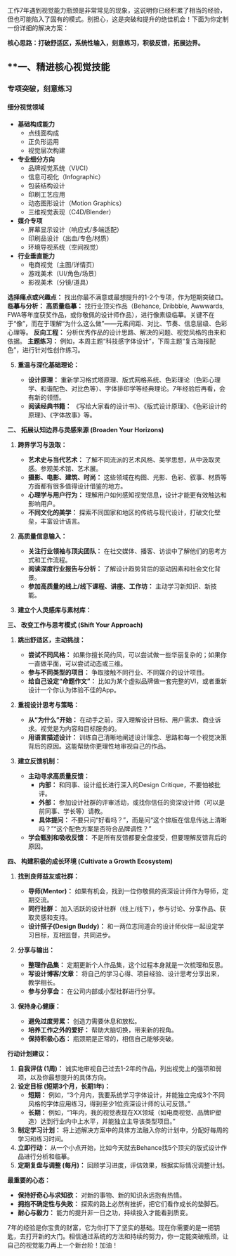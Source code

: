 工作7年遇到视觉能力瓶颈是非常常见的现象，这说明你已经积累了相当的经验，但也可能陷入了固有的模式。别担心，这是突破和提升的绝佳机会！下面为你定制一份详细的解决方案：

**核心思路：打破舒适区，系统性输入，刻意练习，积极反馈，拓展边界。**

## **一、精进核心视觉技能 

### 专项突破，刻意练习
####  细分视觉领域
- **基础构成能力**
    - 点线面构成
    - 正负形运用
    - 视觉层次构建
- **专业细分方向**
    - 品牌视觉系统（VI/CI）
    - 信息可视化（Infographic）
    - 包装结构设计
    - 印刷工艺应用
    - 动态图形设计（Motion Graphics）
    - 三维视觉表现（C4D/Blender）
- **媒介专项**
    - 屏幕显示设计（响应式/多端适配）
    - 印刷品设计（出血/专色/材质）
    - 环境导视系统（空间视觉）
- **行业垂直能力**
    - 电商视觉（主图/详情页）
    - 游戏美术（UI/角色/场景）
    - 影视美术（分镜/道具）

**选择痛点或兴趣点：** 找出你最不满意或最想提升的1-2个专项，作为短期突破口。
**临摹与分析：**
	**高质量临摹：** 找行业顶尖作品（Behance, Dribbble, Awwwards, FWA等年度获奖作品，或你敬佩的设计师作品），进行像素级临摹。关键不在于“像”，而在于理解“为什么这么做”——元素间距、对比、节奏、信息层级、色彩心理等。
	**反向工程：** 分析优秀作品的设计思路、解决的问题、视觉风格的由来和依据。
**主题练习：** 例如，本周主题“科技感字体设计”，下周主题“复古海报配色”，进行针对性创作练习。

5. **重温与深化基础理论：**
    
    - **设计原理：** 重新学习格式塔原理、版式网格系统、色彩理论（色彩心理学、和谐配色、对比色等）、字体排印学等经典理论。7年经验后再看，会有新的领悟。
    - **阅读经典书籍：** 《写给大家看的设计书》、《版式设计原理》、《色彩设计的原理》、《字体故事》等。


**二、 拓展认知边界与灵感来源 (Broaden Your Horizons)**

1. **跨界学习与汲取：**
    
    - **艺术史与当代艺术：** 了解不同流派的艺术风格、美学思想，从中汲取灵感。参观美术馆、艺术展。
    - **摄影、电影、建筑、时尚：** 这些领域在构图、光影、色彩、叙事、材质等方面都有很多值得设计借鉴的地方。
    - **心理学与用户行为：** 理解用户如何感知视觉信息，设计才能更有效触达和影响用户。
    - **不同文化的美学：** 探索不同国家和地区的传统与现代设计，打破文化壁垒，丰富设计语言。
2. **高质量信息输入：**
    
    - **关注行业领袖与顶尖团队：** 在社交媒体、播客、访谈中了解他们的思考方式和工作流程。
    - **阅读深度行业报告与分析：** 了解设计趋势背后的驱动因素和社会文化背景。
    - **参加高质量的线上/线下课程、讲座、工作坊：** 主动学习新知识、新技能。
3. **建立个人灵感库与素材库：**


**三、 改变工作与思考模式 (Shift Your Approach)**

1. **跳出舒适区，主动挑战：**
    
    - **尝试不同风格：** 如果你擅长简约风，可以尝试做一些华丽复杂的；如果你一直做平面，可以尝试动态或三维。
    - **参与不同类型的项目：** 争取接触不同行业、不同媒介的设计项目。
    - **给自己设定“命题作文”：** 比如为某个虚拟品牌做一套完整的VI，或者重新设计一个你认为体验不佳的App。
2. **重视设计思考与策略：**
    
    - **从“为什么”开始：** 在动手之前，深入理解设计目标、用户需求、商业诉求。视觉是为内容和目标服务的。
    - **用语言描述设计：** 训练自己清晰地阐述设计理念、思路和每一个视觉决策背后的原因。这能帮助你更理性地审视自己的作品。
3. **建立反馈机制：**
    
    - **主动寻求高质量反馈：**
        - **内部：** 和同事、设计组长进行深入的Design Critique，不要怕被批评。
        - **外部：** 参加设计社群的评审活动，或找你信任的资深设计师（可以是前同事、学长等）请教。
        - **具体提问：** 不要只问“好看吗？”，而是问“这个排版在信息传达上清晰吗？”“这个配色方案是否符合品牌调性？”
    - **学会甄别和吸收反馈：** 不是所有反馈都要全盘接受，但要理解反馈背后的原因。

**四、 构建积极的成长环境 (Cultivate a Growth Ecosystem)**

1. **找到良师益友或社群：**
    
    - **导师(Mentor)：** 如果有机会，找到一位你敬佩的资深设计师作为导师，定期交流。
    - **同行社群：** 加入活跃的设计社群（线上/线下），参与讨论、分享作品、获取灵感和支持。
    - **设计搭子(Design Buddy)：** 和一两位志同道合的设计师伙伴一起设定学习目标，互相监督，共同进步。
2. **分享与输出：**
    
    - **整理作品集：** 定期更新个人作品集，这个过程本身就是一次梳理和反思。
    - **写设计博客/文章：** 将自己的学习心得、项目经验、设计思考分享出来，教学相长。
    - **参与分享会：** 在公司内部或小型社群进行分享。
3. **保持身心健康：**
    
    - **避免过度劳累：** 创造力需要休息和放松。
    - **培养工作之外的爱好：** 帮助大脑切换，带来新的视角。
    - **保持积极心态：** 瓶颈期是正常的，相信自己能够突破。

**行动计划建议：**

1. **自我评估 (1周)：** 诚实地审视自己过去1-2年的作品，列出视觉上的强项和弱项，以及你最想提升的具体方向。
2. **设定目标 (短期3个月，长期1年)：**
    - **短期：** 例如，“3个月内，我要系统学习字体设计，并能独立完成3个不同风格的字体应用练习，得到至少1位资深设计师的认可反馈。”
    - **长期：** 例如，“1年内，我的视觉表现在XX领域（如电商视觉、品牌IP塑造）达到行业内中上水平，并能独立主导该类型项目。”
3. **制定学习计划：** 将上述解决方案中的具体方法融入你的计划中，分配好每周的学习和练习时间。
4. **立即行动：** 从一个小点开始，比如今天就去Behance找5个顶尖的版式设计作品进行分析和临摹。
5. **定期复盘与调整 (每月)：** 回顾学习进度，评估效果，根据实际情况调整计划。

**最重要的心态：**

- **保持好奇心与求知欲：** 对新的事物、新的知识永远抱有热情。
- **拥抱不确定性与失败：** 探索的路上必然有挫折，把它们看作成长的垫脚石。
- **耐心与毅力：** 能力的提升非一日之功，持续投入才能看到质变。

7年的经验是你宝贵的财富，它为你打下了坚实的基础。现在你需要的是一把钥匙，去打开新的大门。相信通过系统的方法和持续的努力，你一定能突破瓶颈，让自己的视觉能力再上一个新台阶！加油！
